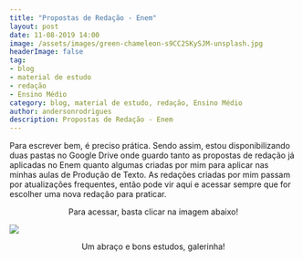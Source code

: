 ```yaml
---
title: "Propostas de Redação - Enem"
layout: post
date: 11-08-2019 14:00
image: /assets/images/green-chameleon-s9CC2SKySJM-unsplash.jpg
headerImage: false
tag:
- blog
- material de estudo
- redação
- Ensino Médio
category: blog, material de estudo, redação, Ensino Médio
author: andersonrodrigues
description: Propostas de Redação - Enem
---
```

Para escrever bem, é preciso prática. Sendo assim, estou disponibilizando duas pastas no Google Drive onde guardo tanto as propostas de redação já aplicadas no Enem quanto algumas criadas por mim para aplicar nas minhas aulas de Produção de Texto. As redações criadas por mim passam por atualizações frequentes, então pode vir aqui e acessar sempre que for escolher uma nova redação para praticar.

<center>Para acessar, basta clicar na imagem abaixo!</center>

[![](https://drive.google.com/drive/folders/1sqTHvHw7u3VRnQzClc9gxNuEl-LkEt5m?usp=sharing)](https://andersonrodrigues.pro.br/assets/images/iconfinder_Folder_-_Google_Docs_99854.png)

<center>Um abraço e bons estudos, galerinha!</center>
